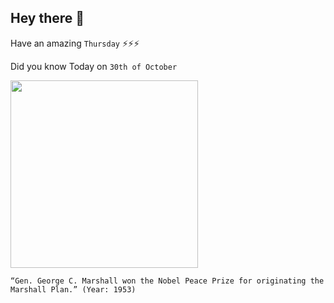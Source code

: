 ## Hey there 👋
Have an amazing `Thursday` ⚡⚡⚡

Did you know Today on `30th of October`
 
 [<img src="https://www.marshallfoundation.org/marshall/wp-content/uploads/sites/22/2014/04/marshallplanhistory.jpg" width="300" />](https://www.marshallfoundation.org/blog/nobel-peace-prize/#:~:text=On%20December%2010%2C%201953%2C%20General,which%20had%20concluded%20in%201952.) 
 ```
“Gen. George C. Marshall won the Nobel Peace Prize for originating the Marshall Plan.” (Year: 1953)
```
